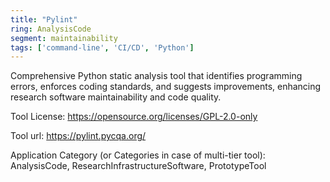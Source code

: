 ```yaml
---
title: "Pylint"
ring: AnalysisCode
segment: maintainability
tags: ['command-line', 'CI/CD', 'Python']
---
```

Comprehensive Python static analysis tool that identifies programming errors, enforces coding standards, and suggests improvements, enhancing research software maintainability and code quality.

Tool License: https://opensource.org/licenses/GPL-2.0-only

Tool url: https://pylint.pycqa.org/

Application Category (or Categories in case of multi-tier tool): AnalysisCode, ResearchInfrastructureSoftware, PrototypeTool
